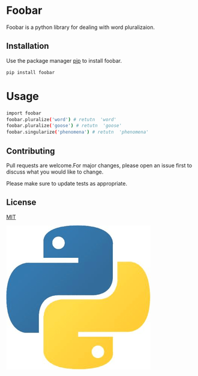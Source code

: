 # **Foobar**
Foobar is a python library for dealing with word pluralizaion.

## **Installation**

Use the package manager [pip](https://pypi.org/project/pip/) to install foobar.

```
pip install foobar
```

# **Usage**
```sh
import foobar
foobar.pluralize('word') # retutn  'word'
foobar.pluralize('goose') # retutn  'goose'
foobar.singularize('phenomena') # retutn  'phenomena'
```

## **Contributing**

Pull requests are welcome.For major changes, please open an issue first to discuss what you would like to change.

Please make sure to update tests as appropriate.

## **License**

[MIT](https://www.mit.edu/)


![image](https://github.com/Aya-Hamouda/lab2VC/blob/main/images/logo.png)